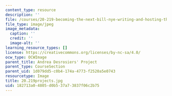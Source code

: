 ```yaml
---
content_type: resource
description: ''
file: /courses/20-219-becoming-the-next-bill-nye-writing-and-hosting-the-educational-show-january-iap-2015/182713a04805d0b537a73837f06c2b75_20.219projects.jpg
file_type: image/jpeg
image_metadata:
  caption: ''
  credit: ''
  image-alt: ''
learning_resource_types: []
license: https://creativecommons.org/licenses/by-nc-sa/4.0/
ocw_type: OCWImage
parent_title: Andrea Desrosiers' Project
parent_type: CourseSection
parent_uid: 1d079dd5-c0b4-174a-4773-f2520a5e0743
resourcetype: Image
title: 20.219projects.jpg
uid: 182713a0-4805-d0b5-37a7-3837f06c2b75
---
```

